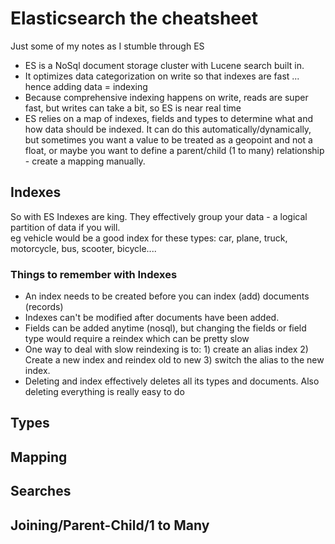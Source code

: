 # Elasticsearch the cheatsheet
Just some of my notes as I stumble through ES
- ES is a NoSql document storage cluster with Lucene search built in.
- It optimizes data categorization on write so that indexes are fast ... hence adding data = indexing
- Because comprehensive indexing happens on write, reads are super fast, but writes can take a bit, so ES is near real time
- ES relies on a map of indexes, fields and types to determine what and how data should be indexed. It can do this automatically/dynamically, but sometimes you want a value to be treated as a geopoint and not a float, or maybe you want to define a parent/child (1 to many) relationship - create a mapping manually.

## Indexes
So with ES Indexes are king. They effectively group your data - a logical partition of data if you will.  
eg vehicle would be a good index for these types: car, plane, truck, motorcycle, bus, scooter, bicycle....

### Things to remember with Indexes
- An index needs to be created before you can index (add) documents (records)
- Indexes can't be modified after documents have been added.
- Fields can be added anytime (nosql), but changing the fields or field type would require a reindex which can be pretty slow
- One way to deal with slow reindexing is to: 1) create an alias index 2) Create a new index and reindex old to new 3) switch the alias to the new index.
- Deleting and index effectively deletes all its types and documents. Also deleting everything is really easy to do

## Types

## Mapping


## Searches


## Joining/Parent-Child/1 to Many
